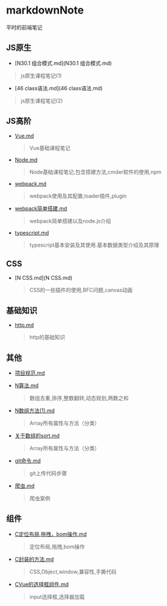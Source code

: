 # markdownNote
平时的前端笔记

## JS原生

-  [N30.1 组合模式.md](N30.1 组合模式.md) 

  > js原生课程笔记(1)

-  [46 class语法.md](46 class语法.md) 

  > js原生课程笔记(2)

## JS高阶

-  [Vue.md](Vue.md) 

    > Vue基础课程笔记

-  [Node.md](Node.md) 

   > Node基础课程笔记,包含搭建方法,cmder软件的使用,npm

-  [webpack.md](webpack.md) 

   > webpack使用及其配置,loader插件,plugin

-  [webpack简单搭建.md](webpack简单搭建.md) 

   > webpack简单搭建以及node.js介绍

-  [typescript.md](typescript.md) 

   > typescript基本安装及其使用.基本数据类型介绍及其原理

## CSS

- [N CSS.md](N CSS.md) 

  > CSS的一些插件的使用,BFC问题,canvas动画

## 基础知识

- [http.md](http.md) 

  > http的基础知识

## 其他 

-  [项目规范.md](项目规范.md) 

-  [N算法.md](N算法.md) 

   > 数组去重,排序,整数翻转,动态规划,两数之和

-  [N数组方法(1).md](N数组方法(1).md) 

   > Array所有属性与方法（分类）

-  [关于数组的sort.md](关于数组的sort.md) 

   > Array所有属性与方法（分类）

-  [git命令.md](git命令.md) 

   > git上传代码步骤

-  [爬虫.md](爬虫.md) 

   > 爬虫案例

## 组件

-  [C定位布局,拖拽，bom操作.md](C定位布局,拖拽，bom操作.md) 

   > 定位布局,拖拽,bom操作

-  [C封装的方法.md](C封装的方法.md) 

   > CSS,Object,window,兼容性,手撕代码

-  [CVue的选择框组件.md](CVue的选择框组件.md) 

   > input选择框,选择器加载

